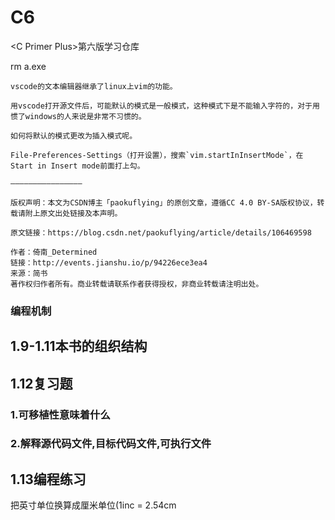 # C6

&lt;C Primer Plus>第六版学习仓库

rm a.exe

```
vscode的文本编辑器继承了linux上vim的功能。

用vscode打开源文件后，可能默认的模式是一般模式，这种模式下是不能输入字符的，对于用惯了windows的人来说是非常不习惯的。

如何将默认的模式更改为插入模式呢。

File-Preferences-Settings（打开设置），搜索`vim.startInInsertMode`，在Start in Insert mode前面打上勾。

————————————————

版权声明：本文为CSDN博主「paokuflying」的原创文章，遵循CC 4.0 BY-SA版权协议，转载请附上原文出处链接及本声明。

原文链接：https://blog.csdn.net/paokuflying/article/details/106469598

作者：倚南_Determined
链接：http://events.jianshu.io/p/94226ece3ea4
来源：简书
著作权归作者所有。商业转载请联系作者获得授权，非商业转载请注明出处。
```

### 编程机制

## 1.9-1.11本书的组织结构

## 1.12复习题

### 1.可移植性意味着什么

### 2.解释源代码文件,目标代码文件,可执行文件

## 1.13编程练习

把英寸单位换算成厘米单位(1inc = 2.54cm
